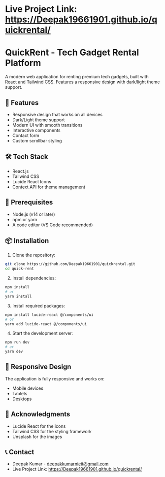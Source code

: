 # Live Project Link: https://Deepak19661901.github.io/quickrental/

# QuickRent - Tech Gadget Rental Platform
A modern web application for renting premium tech gadgets, built with React and Tailwind CSS. Features a responsive design with dark/light theme support.

## 🚀 Features

- Responsive design that works on all devices
- Dark/Light theme support
- Modern UI with smooth transitions
- Interactive components
- Contact form
- Custom scrollbar styling


## 🛠️ Tech Stack

- React.js
- Tailwind CSS
- Lucide React Icons
- Context API for theme management

## 🎯 Prerequisites

- Node.js (v14 or later)
- npm or yarn
- A code editor (VS Code recommended)

## 📦 Installation

1. Clone the repository:
```bash
git clone https://github.com/Deepak19661901/quickrental.git
cd quick-rent
```

2. Install dependencies:
```bash
npm install
# or
yarn install
```

3. Install required packages:
```bash
npm install lucide-react @/components/ui
# or
yarn add lucide-react @/components/ui
```



4. Start the development server:
```bash
npm run dev
# or
yarn dev
```


## 📱 Responsive Design

The application is fully responsive and works on:
- Mobile devices
- Tablets
- Desktops


## 🙏 Acknowledgments

- Lucide React for the icons
- Tailwind CSS for the styling framework
- Unsplash for the images

## 📞 Contact

- Deepak Kumar - deepakkumarnieit@gmail.com
- Live Project Link: https://Deepak19661901.github.io/quickrental/



